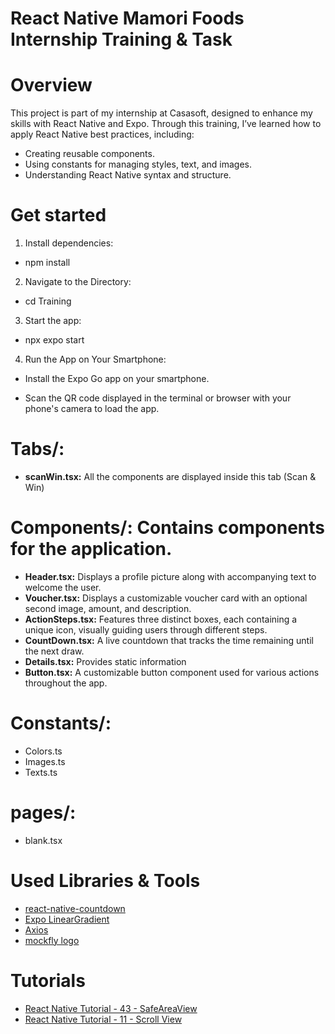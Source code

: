 # React Native Mamori Foods Internship Training & Task

# Overview

This project is part of my internship at Casasoft, designed to enhance my skills with React Native and Expo. Through this training, I’ve learned how to apply React Native best practices, including:

- Creating reusable components.
- Using constants for managing styles, text, and images.
- Understanding React Native syntax and structure.


# Get started

1. Install dependencies: 

- npm install

2. Navigate to the Directory:

- cd Training

3. Start the app: 

- npx expo start

4. Run the App on Your Smartphone:

- Install the Expo Go app on your smartphone.

- Scan the QR code displayed in the terminal or browser with your phone's camera to load the app.


# Tabs/: 

- **scanWin.tsx:** All the components are displayed inside this tab (Scan & Win)


# Components/: Contains components for the application.

- **Header.tsx:** Displays a profile picture along with accompanying text to welcome the user.
- **Voucher.tsx:** Displays a customizable voucher card with an optional second image, amount, and description.
- **ActionSteps.tsx:** Features three distinct boxes, each containing a unique icon, visually guiding users through different steps.
- **CountDown.tsx:** A live countdown that tracks the time remaining until the next draw.
- **Details.tsx:** Provides static information
- **Button.tsx:** A customizable button component used for various actions throughout the app.


# Constants/: 

- Colors.ts
- Images.ts
- Texts.ts


# pages/: 

- blank.tsx


# Used Libraries & Tools

- [react-native-countdown](https://www.npmjs.com/package/react-native-countdown-component?activeTab=readme)
- [Expo LinearGradient](https://docs.expo.dev/versions/latest/sdk/linear-gradient/)
- [Axios](https://www.npmjs.com/package/react-native-axios)
- [mockfly logo](https://www.mockfly.dev/)


# Tutorials

- [React Native Tutorial - 43 - SafeAreaView](https://www.youtube.com/watch?v=K9RqNkXV6R4)
- [React Native Tutorial - 11 - Scroll View](https://www.youtube.com/watch?v=h3GRIsUQP3M&list=PLC3y8-rFHvwhiQJD1di4eRVN30WWCXkg1&index=11)


